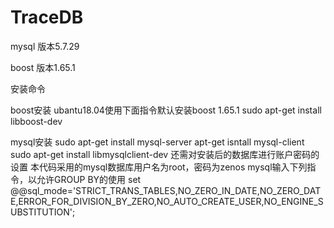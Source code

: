 # TraceDB
mysql 版本5.7.29

boost 版本1.65.1

安装命令

boost安装
ubantu18.04使用下面指令默认安装boost 1.65.1
sudo apt-get install libboost-dev

mysql安装
sudo apt-get install mysql-server
apt-get isntall mysql-client
sudo apt-get install libmysqlclient-dev
还需对安装后的数据库进行账户密码的设置
本代码采用的mysql数据库用户名为root，密码为zenos
mysql输入下列指令，以允许GROUP BY的使用
set @@sql_mode='STRICT_TRANS_TABLES,NO_ZERO_IN_DATE,NO_ZERO_DATE,ERROR_FOR_DIVISION_BY_ZERO,NO_AUTO_CREATE_USER,NO_ENGINE_SUBSTITUTION';